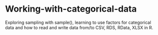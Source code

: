 # Working-with-categorical-data

Exploring sampling with sample(), learning to use factors for categorical data and how to read and write data from/to CSV, RDS, RData, XLSX in R.
